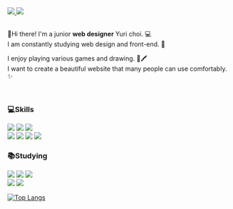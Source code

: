 <div>
    <a href="mailto:dkaqktk38@gmail.com">
        <img src="https://img.shields.io/badge/Gmail-EA4335?style=for-the-badge&logo=Gmail&logoColor=white"> 
    </a>
    <a href="https://www.instagram.com/ud_intheroom">
        <img src="https://img.shields.io/badge/Instagram-E4405F?style=for-the-badge&logo=Instagram&logoColor=white"> 
    </a>
</div>

<!--![header](https://capsule-render.vercel.app/api?type=venom&color=timeGradient&height=300&section=header&text=UD's%20ROOM&fontSize=60&desc=Hello👋%20I'm%20web%20designer%20Yuri%20Choi!&descSize=18&fontAlignY=48)-->
<br/>

👋Hi there! I'm a junior <strong>web designer</strong> Yuri choi. 💻 <br />
I am constantly studying web design and front-end. 📝

I enjoy playing various games and drawing. 🧩🖍 <br />
I want to create a beautiful website that many people can use comfortably. ✨

 <br />

### 💻Skills

![](https://img.shields.io/badge/HTML5-E34F26?style=for-the-badge&logo=html5&logoColor=white)
![](https://img.shields.io/badge/CSS-239120?&style=for-the-badge&logo=css3&logoColor=white)
![](https://img.shields.io/badge/JavaScript-F7DF1E?style=for-the-badge&logo=JavaScript&logoColor=white) <br />
![](https://img.shields.io/badge/GitHub-100000?style=for-the-badge&logo=github&logoColor=white)
![](https://img.shields.io/badge/Sass-CC6699?style=for-the-badge&logo=sass&logoColor=white)
![](https://img.shields.io/badge/jQuery-0769AD?style=for-the-badge&logo=jquery&logoColor=white)
![](https://img.shields.io/badge/npm-CB3837?style=for-the-badge&logo=npm&logoColor=white)
<br />

### 📚Studying

![](https://img.shields.io/badge/React-20232A?style=for-the-badge&logo=react&logoColor=61DAFB)
![](https://img.shields.io/badge/TypeScript-007ACC?style=for-the-badge&logo=typescript&logoColor=white)
![](https://img.shields.io/badge/styled--components-DB7093?style=for-the-badge&logo=styled-components&logoColor=white) <br />
![](https://img.shields.io/badge/Vue.js-35495E?style=for-the-badge&logo=vue.js&logoColor=4FC08D)
![](https://img.shields.io/badge/Node.js-43853D?style=for-the-badge&logo=node.js&logoColor=white)
<br />

[![Top Langs](https://github-readme-stats.vercel.app/api/top-langs/?username=UDintheroom)](https://github.com/UDintheroom/github-readme-stats) 
